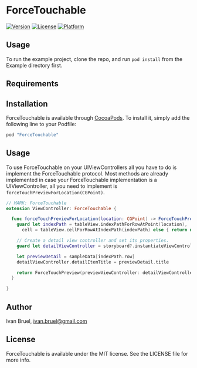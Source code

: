 # ForceTouchable

[![Version](https://img.shields.io/cocoapods/v/ForceTouchable.svg?style=flat)](http://cocoapods.org/pods/ForceTouchable)
[![License](https://img.shields.io/cocoapods/l/ForceTouchable.svg?style=flat)](http://cocoapods.org/pods/ForceTouchable)
[![Platform](https://img.shields.io/cocoapods/p/ForceTouchable.svg?style=flat)](http://cocoapods.org/pods/ForceTouchable)

## Usage

To run the example project, clone the repo, and run `pod install` from the Example directory first.

## Requirements

## Installation

ForceTouchable is available through [CocoaPods](http://cocoapods.org). To install
it, simply add the following line to your Podfile:

```ruby
pod "ForceTouchable"
```

## Usage

To use ForceTouchable on your UIViewControllers all you have to do is implement the ForceTouchable protocol.
Most methods are already implemented in case your ForceTouchable implementation is a UIViewController, all you need to implement is `forceTouchPreviewForLocation(CGPoint)`.

```swift
// MARK: ForceTouchable
extension ViewController: ForceTouchable {

  func forceTouchPreviewForLocation(location: CGPoint) -> ForceTouchPreview? {
    guard let indexPath = tableView.indexPathForRowAtPoint(location),
      cell = tableView.cellForRowAtIndexPath(indexPath) else { return nil }

    // Create a detail view controller and set its properties.
    guard let detailViewController = storyboard?.instantiateViewControllerWithIdentifier("DetailViewController") as? DetailViewController else { return nil }

    let previewDetail = sampleData[indexPath.row]
    detailViewController.detailItemTitle = previewDetail.title

    return ForceTouchPreview(previewViewController: detailViewController, touchedView: cell)
  }

}
```

## Author

Ivan Bruel, ivan.bruel@gmail.com

## License

ForceTouchable is available under the MIT license. See the LICENSE file for more info.
